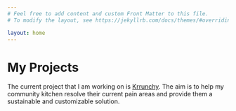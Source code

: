 ```yaml
---
# Feel free to add content and custom Front Matter to this file.
# To modify the layout, see https://jekyllrb.com/docs/themes/#overriding-theme-defaults

layout: home
---
```


# My Projects

The current project that I am working on is [Krrunchy](/krrunchy/). The aim is to help my community kitchen resolve their current pain areas and provide them a sustainable and customizable solution.